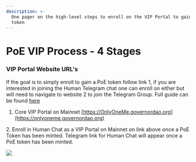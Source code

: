 ```yaml
---
description: >-
  One pager on the high-level steps to enroll on the VIP Portal to gain a PoE
  token
---
```


# PoE VIP Process - 4 Stages

### VIP Portal Website URL's

If the goal is to simply enroll to gain a PoE token follow link 1, if you are interested in joining the Human Telegram chat one can enroll on either but will need to navigate to website 2 to join the Telegram Group. Full guide can be found [here ](https://docs.governordao.org/proof-of-existence-documentation/poe-portal-user-guide)

1. Core VIP Portal on Mainnet [https://OnlyOneMe.governordao.org](https://onlyoneme.governordao.org)

&#x20; 2\. Enroll in Human Chat as a VIP Portal on Mainnet on link above once a PoE Token has been minted. Telegram link for Human Chat will appear once a PoE token has been minted.

![](../.gitbook/assets/ProofOfExistence\_Flow.drawio.png)
